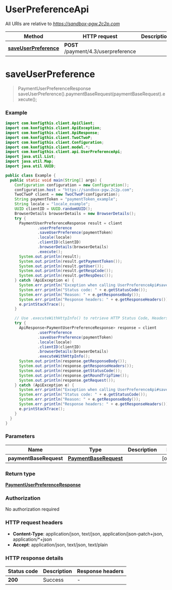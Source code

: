 # UserPreferenceApi

All URIs are relative to *https://sandbox-pgw.2c2p.com*

| Method | HTTP request | Description |
|------------- | ------------- | -------------|
| [**saveUserPreference**](UserPreferenceApi.md#saveUserPreference) | **POST** /payment/4.3/userpreference |  |


<a name="saveUserPreference"></a>
# **saveUserPreference**
> PaymentUserPreferenceResponse saveUserPreference().paymentBaseRequest(paymentBaseRequest).execute();



### Example
```java
import com.konfigthis.client.ApiClient;
import com.konfigthis.client.ApiException;
import com.konfigthis.client.ApiResponse;
import com.konfigthis.client.TwoCTwoP;
import com.konfigthis.client.Configuration;
import com.konfigthis.client.model.*;
import com.konfigthis.client.api.UserPreferenceApi;
import java.util.List;
import java.util.Map;
import java.util.UUID;

public class Example {
  public static void main(String[] args) {
    Configuration configuration = new Configuration();
    configuration.host = "https://sandbox-pgw.2c2p.com";
    TwoCTwoP client = new TwoCTwoP(configuration);
    String paymentToken = "paymentToken_example";
    String locale = "locale_example";
    UUID clientID = UUID.randomUUID();
    BrowserDetails browserDetails = new BrowserDetails();
    try {
      PaymentUserPreferenceResponse result = client
              .userPreference
              .saveUserPreference(paymentToken)
              .locale(locale)
              .clientID(clientID)
              .browserDetails(browserDetails)
              .execute();
      System.out.println(result);
      System.out.println(result.getPaymentToken());
      System.out.println(result.getUser());
      System.out.println(result.getRespCode());
      System.out.println(result.getRespDesc());
    } catch (ApiException e) {
      System.err.println("Exception when calling UserPreferenceApi#saveUserPreference");
      System.err.println("Status code: " + e.getStatusCode());
      System.err.println("Reason: " + e.getResponseBody());
      System.err.println("Response headers: " + e.getResponseHeaders());
      e.printStackTrace();
    }

    // Use .executeWithHttpInfo() to retrieve HTTP Status Code, Headers and Request
    try {
      ApiResponse<PaymentUserPreferenceResponse> response = client
              .userPreference
              .saveUserPreference(paymentToken)
              .locale(locale)
              .clientID(clientID)
              .browserDetails(browserDetails)
              .executeWithHttpInfo();
      System.out.println(response.getResponseBody());
      System.out.println(response.getResponseHeaders());
      System.out.println(response.getStatusCode());
      System.out.println(response.getRoundTripTime());
      System.out.println(response.getRequest());
    } catch (ApiException e) {
      System.err.println("Exception when calling UserPreferenceApi#saveUserPreference");
      System.err.println("Status code: " + e.getStatusCode());
      System.err.println("Reason: " + e.getResponseBody());
      System.err.println("Response headers: " + e.getResponseHeaders());
      e.printStackTrace();
    }
  }
}

```

### Parameters

| Name | Type | Description  | Notes |
|------------- | ------------- | ------------- | -------------|
| **paymentBaseRequest** | [**PaymentBaseRequest**](PaymentBaseRequest.md)|  | [optional] |

### Return type

[**PaymentUserPreferenceResponse**](PaymentUserPreferenceResponse.md)

### Authorization

No authorization required

### HTTP request headers

 - **Content-Type**: application/json, text/json, application/json-patch+json, application/*+json
 - **Accept**: application/json, text/json, text/plain

### HTTP response details
| Status code | Description | Response headers |
|-------------|-------------|------------------|
| **200** | Success |  -  |

